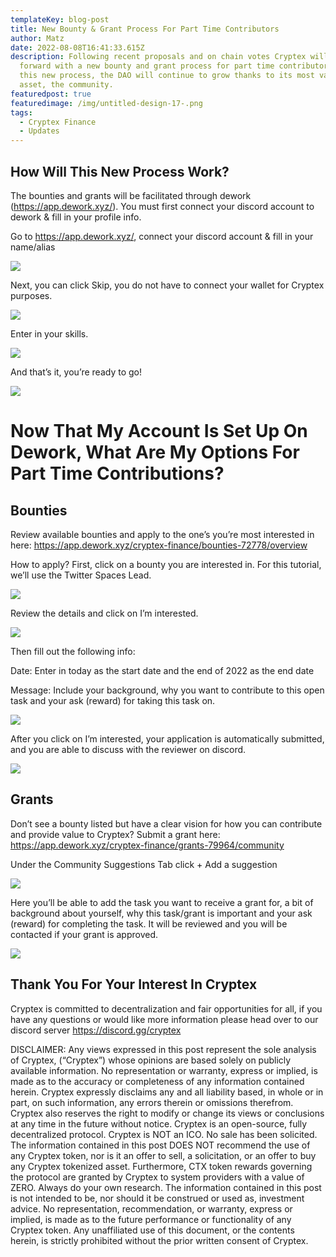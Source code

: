 ```yaml
---
templateKey: blog-post
title: New Bounty & Grant Process For Part Time Contributors
author: Matz
date: 2022-08-08T16:41:33.615Z
description: Following recent proposals and on chain votes Cryptex will move
  forward with a new bounty and grant process for part time contributors. With
  this new process, the DAO will continue to grow thanks to its most valuable
  asset, the community.
featuredpost: true
featuredimage: /img/untitled-design-17-.png
tags:
  - Cryptex Finance
  - Updates
---
```

<!--StartFragment-->

## How Will This New Process Work?

The bounties and grants will be facilitated through dework ([](https://app.dework.xyz/)<https://app.dework.xyz/>). You must first connect your discord account to dework & fill in your profile info.

Go to [](https://app.dework.xyz/)<https://app.dework.xyz/>, connect your discord account & fill in your name/alias

![](/img/untitled-2-.png)

Next, you can click Skip, you do not have to connect your wallet for Cryptex purposes.

![](/img/untitled-3-.png)

Enter in your skills.

![](/img/untitled-4-.png)

And that’s it, you’re ready to go!

![](/img/untitled-5-.png)

# Now That My Account Is Set Up On Dework, What Are My Options For Part Time Contributions?

## Bounties

Review available bounties and apply to the one’s you’re most interested in here: [](https://app.dework.xyz/cryptex-finance/bounties-72778/overview)<https://app.dework.xyz/cryptex-finance/bounties-72778/overview>

How to apply? First, click on a bounty you are interested in. For this tutorial, we’ll use the Twitter Spaces Lead.

![](/img/screen-shot-2022-08-04-at-4.53.39-pm.png)

Review the details and click on I’m interested.

![](/img/untitled-6-.png)

Then fill out the following info:

Date: Enter in today as the start date and the end of 2022 as the end date

Message: Include your background, why you want to contribute to this open task and your ask (reward) for taking this task on.

![](/img/untitled-7-.png)

After you click on I’m interested, your application is automatically submitted, and you are able to discuss with the reviewer on discord.

![](/img/untitled-8-.png)

## Grants

Don’t see a bounty listed but have a clear vision for how you can contribute and provide value to Cryptex? Submit a grant here: [](https://app.dework.xyz/cryptex-finance/grants-79964/community)<https://app.dework.xyz/cryptex-finance/grants-79964/community>

Under the Community Suggestions Tab click + Add a suggestion

![](/img/screen-shot-2022-08-04-at-6.09.27-pm.png)

Here you’ll be able to add the task you want to receive a grant for, a bit of background about yourself, why this task/grant is important and your ask (reward) for completing the task. It will be reviewed and you will be contacted if your grant is approved.

![](/img/screen-shot-2022-08-04-at-6.11.21-pm.png)

## Thank You For Your Interest In Cryptex

Cryptex is committed to decentralization and fair opportunities for all, if you have any questions or would like more information please head over to our discord server [](https://discord.gg/cryptex)<https://discord.gg/cryptex>

<!--EndFragment-->



DISCLAIMER: Any views expressed in this post represent the sole analysis of Cryptex, (“Cryptex”) whose opinions are based solely on publicly available information. No representation or warranty, express or implied, is made as to the accuracy or completeness of any information contained herein. Cryptex expressly disclaims any and all liability based, in whole or in part, on such information, any errors therein or omissions therefrom. Cryptex also reserves the right to modify or change its views or conclusions at any time in the future without notice. Cryptex is an open-source, fully decentralized protocol. Cryptex is NOT an ICO. No sale has been solicited. The information contained in this post DOES NOT recommend the use of any Cryptex token, nor is it an offer to sell, a solicitation, or an offer to buy any Cryptex tokenized asset. Furthermore, CTX token rewards governing the protocol are granted by Cryptex to system providers with a value of ZERO. Always do your own research. The information contained in this post is not intended to be, nor should it be construed or used as, investment advice. No representation, recommendation, or warranty, express or implied, is made as to the future performance or functionality of any Cryptex token. Any unaffiliated use of this document, or the contents herein, is strictly prohibited without the prior written consent of Cryptex.